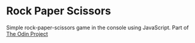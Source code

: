 # Rock Paper Scissors
Simple rock-paper-scissors game in the console using JavaScript. Part of [The Odin Project](https://www.theodinproject.com/paths/foundations/courses/foundations/lessons/rock-paper-scissors)

